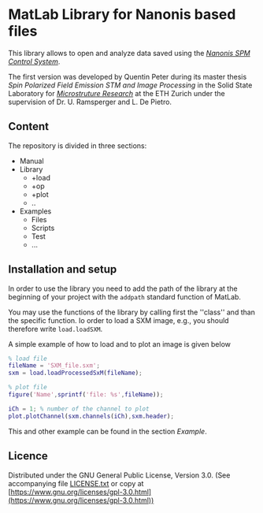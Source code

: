 # MatLab Library for Nanonis based files

This library allows to open and analyze data saved using the [*Nanonis SPM Control System*](http://www.specs-zurich.com/en/home.html;jsessionid=FCD8A587EE447665C3F4A8CC374671EE).

The first version was developed by Quentin Peter during its master thesis *Spin Polarized Field Emission STM and Image Processing* in the Solid State Laboratory for [*Microstruture Research*](http://www.microstructure.ethz.ch) at the ETH Zurich under the supervision of Dr. U. Ramsperger and L. De Pietro.

## Content

The repository is divided in three sections:
* Manual
* Library
  * +load
  * +op
  * +plot
  * ..
* Examples
  * Files
  * Scripts
  * Test
  * ...

## Installation and setup

In order to use the library you need to add the path of the library at the beginning of your project with the ```addpath``` standard function of MatLab.

You may use the functions of the library by calling first the ''class'' and than the specific function. Io order to load a SXM image, e.g., you should therefore write ```load.loadSXM```.

A simple example of how to load and to plot an image is given below

```matlab
% load file
fileName = 'SXM_file.sxm';
sxm = load.loadProcessedSxM(fileName);

% plot file
figure('Name',sprintf('file: %s',fileName));

iCh = 1; % number of the channel to plot
plot.plotChannel(sxm.channels(iCh),sxm.header);
```

This and other example can be found in the section *Example*.

## Licence

Distributed under the GNU General Public License, Version 3.0. (See accompanying file [LICENSE.txt](LICENSE.txt) or copy at [https://www.gnu.org/licenses/gpl-3.0.html](https://www.gnu.org/licenses/gpl-3.0.html))
